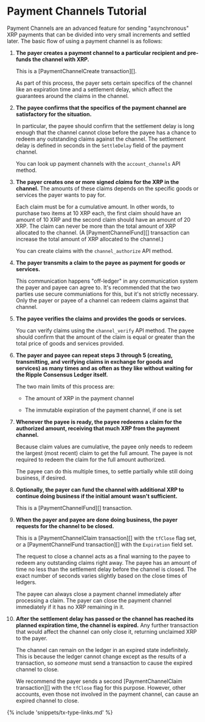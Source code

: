 # Payment Channels Tutorial

Payment Channels are an advanced feature for sending "asynchronous" XRP payments that can be divided into very small increments and settled later. The basic flow of using a payment channel is as follows:

1. **The payer creates a payment channel to a particular recipient and pre-funds the channel with XRP.**

    This is a [PaymentChannelCreate transaction][].

    As part of this process, the payer sets certain specifics of the channel like an expiration time and a settlement delay, which affect the guarantees around the claims in the channel.

2. **The payee confirms that the specifics of the payment channel are satisfactory for the situation.**

    In particular, the payee should confirm that the settlement delay is long enough that the channel cannot close before the payee has a chance to redeem any outstanding claims against the channel. The settlement delay is defined in seconds in the `SettleDelay` field of the payment channel.

    You can look up payment channels with the `account_channels` API method.

3. **The payer creates one or more signed _claims_ for the XRP in the channel.** The amounts of these claims depends on the specific goods or services the payer wants to pay for.

    Each claim must be for a cumulative amount. In other words, to purchase two items at 10 XRP each, the first claim should have an amount of 10 XRP and the second claim should have an amount of 20 XRP. The claim can never be more than the total amount of XRP allocated to the channel. (A [PaymentChannelFund][] transaction can increase the total amount of XRP allocated to the channel.)

    You can create claims with the `channel_authorize` API method.

4. **The payer transmits a claim to the payee as payment for goods or services.**

    This communication happens "off-ledger" in any communication system the payer and payee can agree to. It's recommended that the two parties use secure communiations for this, but it's not strictly necessary. Only the payer or payee of a channel can redeem claims against that channel.

5. **The payee verifies the claims and provides the goods or services.**

    You can verify claims using the `channel_verify` API method. The payee should confirm that the amount of the claim is equal or greater than the total price of goods and services provided.

6. **The payer and payee can repeat steps 3 through 5 (creating, transmitting, and verifying claims in exchange for goods and services) as many times and as often as they like without waiting for the Ripple Consensus Ledger itself.**

    The two main limits of this process are:

    - The amount of XRP in the payment channel

    - The immutable expiration of the payment channel, if one is set

7. **Whenever the payee is ready, the payee redeems a claim for the authorized amount, receiving that much XRP from the payment channel.**

    Because claim values are cumulative, the payee only needs to redeem the largest (most recent) claim to get the full amount. The payee is not required to redeem the claim for the full amount authorized.

    The payee can do this multiple times, to settle partially while still doing business, if desired.

8. **Optionally, the payer can fund the channel with additional XRP to continue doing business if the initial amount wasn't sufficient.**

    This is a [PaymentChannelFund][] transaction.

9. **When the payer and payee are done doing business, the payer requests for the channel to be closed.**

    This is a [PaymentChannelClaim transaction][] with the `tfClose` flag set, or a [PaymentChannelFund transaction][] with the `Expiration` field set.

    The request to close a channel acts as a final warning to the payee to redeem any outstanding claims right away. The payee has an amount of time no less than the settlement delay before the channel is closed. The exact number of seconds varies slightly based on the close times of ledgers.

    The payee can always close a payment channel immediately after processing a claim. The payer can close the payment channel immediately if it has no XRP remaining in it.

10. **After the settlement delay has passed or the channel has reached its planned expiration time, the channel is expired.** Any further transaction that would affect the channel can only close it, returning unclaimed XRP to the payer.

    The channel can remain on the ledger in an expired state indefinitely. This is because the ledger cannot change except as the results of a transaction, so _someone_ must send a transaction to cause the expired channel to close.

    We recommend the payer sends a second [PaymentChannelClaim transaction][] with the `tfClose` flag for this purpose. However, other accounts, even those not involved in the payment channel, can cause an expired channel to close.




{% include 'snippets/tx-type-links.md' %}
